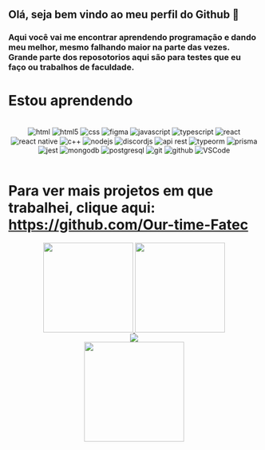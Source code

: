 
## Olá, seja bem vindo ao meu perfil do Github 👋

### Aqui você vai me encontrar aprendendo programação e dando meu melhor, mesmo falhando maior na parte das vezes. Grande parte dos reposotorios aqui são para testes que eu faço ou trabalhos de faculdade.

# Estou aprendendo
<div align="center" style="display: inline_block"><br>
    <img align="center" alt="html" src="https://img.shields.io/badge/HTML-E34F26?style=for-the-badge&logo=html5&logoColor=white"/>
    <img align="center" alt="html5" src="https://img.shields.io/badge/HTML5-E34F26?style=for-the-badge&logo=html5&logoColor=white"/>
    <img align="center" alt="css" src="https://img.shields.io/badge/CSS-1572B6?style=for-the-badge&logo=css3&logoColor=white"/>
    <img align="center" alt="figma" src="https://img.shields.io/badge/Figma-9b59b6?style=for-the-badge&logo=figma&logoColor=white"/>
    <img align="center" alt="javascript" src="https://img.shields.io/badge/JavaScript-F7DF1E?style=for-the-badge&logo=javascript&logoColor=black"/>
    <img align="center" alt="typescript" src="https://img.shields.io/badge/TypeScript-007ACC?style=for-the-badge&logo=typescript&logoColor=white"/>
    <img align="center" alt="react" src="https://img.shields.io/badge/React-61DAFB?style=for-the-badge&logo=react&logoColor=black"/>
    <img align="center" alt="react native" src="https://img.shields.io/badge/React_Native-61DAFB?style=for-the-badge&logo=react&logoColor=black"/>
    <img align="center" alt="c++" src="https://img.shields.io/badge/C++-00599C?style=for-the-badge&logo=cplusplus&logoColor=white"/>
    <img align="center" alt="nodejs" src="https://img.shields.io/badge/Node.js-339933?style=for-the-badge&logo=nodedotjs&logoColor=white"/>
    <img align="center" alt="discordjs" src="https://img.shields.io/badge/Discord.js-5865F2?style=for-the-badge&logo=discord&logoColor=white"/>
    <img align="center" alt="api rest" src="https://img.shields.io/badge/API_REST-02569B?style=for-the-badge&logo=api&logoColor=white"/>
    <img align="center" alt="typeorm" src="https://img.shields.io/badge/TypeORM-FF8C00?style=for-the-badge&logo=typeorm&logoColor=white"/>
    <img align="center" alt="prisma" src="https://img.shields.io/badge/Prisma-2D3748?style=for-the-badge&logo=prisma&logoColor=white"/>
    <img align="center" alt="jest" src="https://img.shields.io/badge/Jest-C21325?style=for-the-badge&logo=jest&logoColor=white"/>
    <img align="center" alt="mongodb" src="https://img.shields.io/badge/MongoDB-47A248?style=for-the-badge&logo=mongodb&logoColor=white"/>
    <img align="center" alt="postgresql" src="https://img.shields.io/badge/PostgreSQL-316192?style=for-the-badge&logo=postgresql&logoColor=white"/>
    <img align="center" alt="git" src="https://img.shields.io/badge/Git-F05032?style=for-the-badge&logo=git&logoColor=white"/>
    <img align="center" alt="github" src="https://img.shields.io/badge/GitHub-181717?style=for-the-badge&logo=github&logoColor=white"/>
    <img align="center" alt="VSCode" src="https://img.shields.io/badge/VSCode-0078d4?style=for-the-badge&logo=visual-studio-code&logoColor=white"/>
</div><br>



# Para ver mais projetos em que trabalhei, clique aqui: https://github.com/Our-time-Fatec

<div align="center">
<a href="https://github.com/andreluke">
<img loading="lazy" height="180em" src="https://github-readme-stats.vercel.app/api?username=andreluke&show_icons=true&theme=algolia&include_all_commits=true&count_private=true"/>
<img loading="lazy" height="180em" src="https://github-readme-stats.vercel.app/api/top-langs/?username=andreluke&layout=compact&langs_count=7&theme=algolia"/>
</div>
<div align="center">
         <img src="https://github-readme-streak-stats.herokuapp.com/?user=andreluke&theme=algolia&border_radius=8&locale=pt_BR&mode=weekly&card_width=760&card_height=200"/>
</div>
<div align="center">
<img align="center" height=200 src="https://github-profile-trophy.vercel.app/?username=andreluke&theme=algolia&no-frame=false&title=Joined2020,Experience,Stars,Followers,Repositories,Commits&margin-w=7&column=-1"/>
</div>
          
          
          

<!--
**andreluke/andreluke** is a ✨ _special_ ✨ repository because its `README.md` (this file) appears on your GitHub profile.

Here are some ideas to get you started:

- 🔭 I’m currently working on ...
- 🌱 I’m currently learning ...
- 👯 I’m looking to collaborate on ...
- 🤔 I’m looking for help with ...
- 💬 Ask me about ...
- 📫 How to reach me: ...
- 😄 Pronouns: ...
- ⚡ Fun fact: ...
-->
